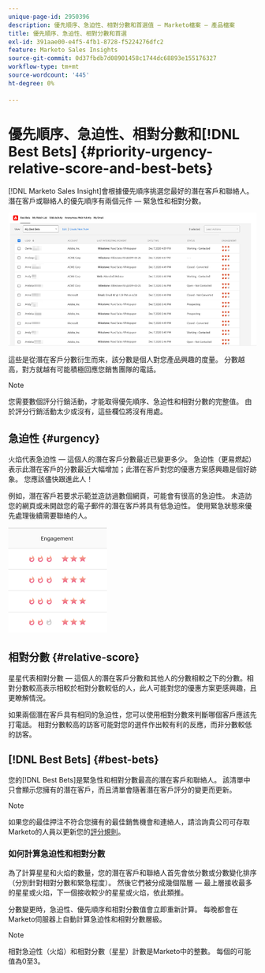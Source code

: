 ```yaml
---
unique-page-id: 2950396
description: 優先順序、急迫性、相對分數和首選值 — Marketo檔案 — 產品檔案
title: 優先順序、急迫性、相對分數和首選
exl-id: 391aae00-e4f5-4fb1-8728-f5224276dfc2
feature: Marketo Sales Insights
source-git-commit: 0d37fbdb7d08901458c1744dc68893e155176327
workflow-type: tm+mt
source-wordcount: '445'
ht-degree: 0%

---
```


# 優先順序、急迫性、相對分數和[!DNL Best Bets] {#priority-urgency-relative-score-and-best-bets}

[!DNL Marketo Sales Insight]會根據優先順序挑選您最好的潛在客戶和聯絡人。 潛在客戶或聯絡人的優先順序有兩個元件 — 緊急性和相對分數。

![](assets/priority-urgency-relative-score-and-best-bets-1.png)

這些是從潛在客戶分數衍生而來，該分數是個人對您產品興趣的度量。 分數越高，對方就越有可能積極回應您銷售團隊的電話。

>[!NOTE]
>
>您需要數個評分行銷活動，才能取得優先順序、急迫性和相對分數的完整值。  由於評分行銷活動太少或沒有，這些欄位將沒有用處。

## 急迫性 {#urgency}

火焰代表急迫性 — 這個人的潛在客戶分數最近已變更多少。 急迫性（更易燃起）表示此潛在客戶的分數最近大幅增加；此潛在客戶對您的優惠方案感興趣是個好跡象。 您應該儘快跟進此人！

例如，潛在客戶若要求示範並造訪過數個網頁，可能會有很高的急迫性。 未造訪您的網頁或未開啟您的電子郵件的潛在客戶將具有低急迫性。 使用緊急狀態來優先處理後續需要聯絡的人。

![](assets/priority-urgency-relative-score-and-best-bets-2.png)

## 相對分數 {#relative-score}

星星代表相對分數 — 這個人的潛在客戶分數和其他人的分數相較之下的分數。相對分數較高表示相較於相對分數較低的人，此人可能對您的優惠方案更感興趣，且更瞭解情況。

如果兩個潛在客戶具有相同的急迫性，您可以使用相對分數來判斷哪個客戶應該先打電話。 相對分數較高的訪客可能對您的選件作出較有利的反應，而非分數較低的訪客。

## [!DNL Best Bets] {#best-bets}

您的[!DNL Best Bets]是緊急性和相對分數最高的潛在客戶和聯絡人。 該清單中只會顯示您擁有的潛在客戶，而且清單會隨著潛在客戶評分的變更而更新。

>[!NOTE]
>
>如果您的最佳押注不符合您擁有的最佳銷售機會和連絡人，請洽詢貴公司可存取Marketo的人員以更新您的[評分規則](/help/marketo/getting-started/quick-wins/simple-scoring.md)。

### 如何計算急迫性和相對分數

為了計算星星和火焰的數量，您的潛在客戶和聯絡人首先會依分數或分數變化排序（分別針對相對分數和緊急程度）。 然後它們被分成幾個階層 — 最上層接收最多的星星或火焰，下一個接收較少的星星或火焰，依此類推。

分數變更時，急迫性、優先順序和相對分數值會立即重新計算。 每晚都會在Marketo伺服器上自動計算急迫性和相對分數層級。

>[!NOTE]
>
>相對急迫性（火焰）和相對分數（星星）計數是Marketo中的整數。 每個的可能值為0至3。
